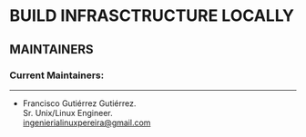 # BUILD INFRASCTRUCTURE LOCALLY

## MAINTAINERS

### Current Maintainers:
--------------------
 * Francisco Gutiérrez Gutiérrez.  
   Sr. Unix/Linux Engineer.  
   ingenierialinuxpereira@gmail.com
